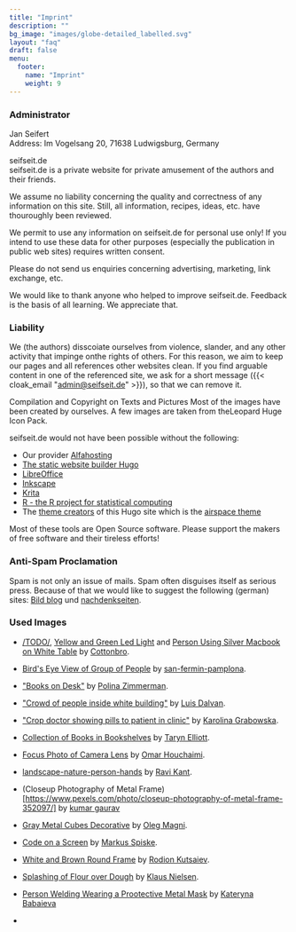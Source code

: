 ```yaml
---
title: "Imprint"
description: ""
bg_image: "images/globe-detailed_labelled.svg"
layout: "faq"
draft: false
menu:
  footer:
    name: "Imprint"
    weight: 9
---
```




### Administrator

Jan Seifert<br/>
Address: Im Vogelsang 20, 71638 Ludwigsburg, Germany<br/>

seifseit.de  
seifseit.de is a private website for private amusement of the authors and their friends.  


We assume no liability concerning the quality and correctness of any information on this site. Still, all information, recipes, ideas, etc. have thouroughly been reviewed.

We permit to use any information on seifseit.de for personal use only! If you intend to use these data for other purposes (especially the publication in public web sites) requires written consent.

Please do not send us enquiries concerning advertising, marketing, link exchange, etc.

We would like to thank anyone who helped to improve seifseit.de. Feedback is the basis of all learning. We appreciate that.



### Liability

We (the authors) disscoiate ourselves from violence, slander, and any other activity that impinge onthe rights of others. For this reason, we aim to keep our pages and all references other websites clean. If you find arguable content in one of the referenced site, we ask for a short message ({{< cloak_email "admin@seifseit.de" >}}), so that we can remove it.

Compilation and Copyright on Texts and Pictures
Most of the images have been created by ourselves. A few images are taken from theLeopard Huge Icon Pack.

seifseit.de would not have been possible without the following:

 
* Our provider [Alfahosting](https://alfahosting.de/)  
* [The static website builder Hugo](https://gohugo.io/)  
* [LibreOffice](https://de.libreoffice.org)  
* [Inkscape](https://inkscape.org)  
* [Krita](https://krita.org)  
* [R - the R project for statistical computing](http://www.r-project.org/)
* The [theme creators](https://gethugothemes.com/) of this Hugo site which is the [airspace theme](https://github.com/themefisher/airspace-hugo)


Most of these tools are Open Source software. Please support the makers of free software and their tireless efforts!


### Anti-Spam Proclamation

Spam is not only an issue of mails. Spam often disguises itself as serious press. Because of that we would like to suggest the following (german) sites: [Bild blog](www.bildblog.de) und [nachdenkseiten](www.nachdenkseiten.de).



### Used Images
 
* [/TODO/](https://www.pexels.com/@cottonbro?utm_content=attributionCopyText&utm_medium=referral&utm_source=pexels), [Yellow and Green Led Light](https://images.pexels.com/photos/4835419/pexels-photo-4835419.jpeg) and [Person Using Silver Macbook on White Table](https://www.pexels.com/photo/person-using-silver-macbook-on-white-table-4065897/) by [Cottonbro](https://www.pexels.com/@cottonbro).

* [Bird's Eye View of Group of People](https://www.pexels.com/photo/bird-s-eye-view-of-group-of-people-1299086/) by [san-fermin-pamplona](https://www.pexels.com/@san-fermin-pamplona-549332).
* ["Books on Desk"](https://www.pexels.com/photo/books-on-desk-3747295/) by [Polina Zimmerman](https://www.pexels.com/@polina-zimmerman).
* ["Crowd of people inside white building"](https://www.pexels.com/photo/crowd-of-people-inside-white-building-1770808/) by [Luis Dalvan](https://www.pexels.com/@luisdalvan).
* ["Crop doctor showing pills to patient in clinic"](https://www.pexels.com/photo/crop-doctor-showing-pills-to-patient-in-clinic-4021808/) by [Karolina Grabowska](https://www.pexels.com/@karolina-grabowska).
* [Collection of Books in Bookshelves](https://www.pexels.com/photo/collection-of-books-in-bookshelves-9565975/) by [Taryn Elliott](https://www.pexels.com/@taryn-elliott).
* [Focus Photo of Camera Lens](https://www.pexels.com/photo/focus-photo-of-camera-lens-752525/) by [Omar Houchaimi](https://www.pexels.com/@omarhouc).
* [landscape-nature-person-hands](https://www.pexels.com/photo/landscape-nature-person-hands-1927595/) by [Ravi Kant](https://www.pexels.com/@ravikant).
* (Closeup Photography of Metal Frame)[https://www.pexels.com/photo/closeup-photography-of-metal-frame-352097/] by  [kumar gaurav](https://www.pexels.com/@gaurav007)
* [Gray Metal Cubes Decorative](https://www.pexels.com/photo/gray-metal-cubes-decorative-1005644/) by [Oleg Magni](https://www.pexels.com/@oleg-magni).
* [Code on a Screen](https://www.pexels.com/photo/code-on-a-screen-4383298/) by [Markus Spiske](https://www.pexels.com/@markusspiske).
* [White and Brown Round Frame](https://www.pexels.com/photo/white-and-brown-round-frame-7911758/) by [Rodion Kutsaiev](https://www.pexels.com/@frostroomhead).
* [Splashing of Flour over Dough](https://www.pexels.com/@klaus-nielsen) by [Klaus Nielsen](https://www.pexels.com/@klaus-nielsen).
* [Person Welding Wearing a Prootective Metal Mask](https://www.pexels.com/photo/person-welding-wearing-a-prootective-metal-mask-3158651/) by [Kateryna Babaieva](https://www.pexels.com/@kateryna-babaieva-1423213)
* 